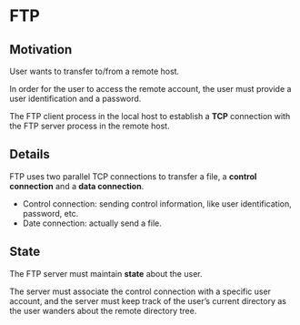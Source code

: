 # FTP

## Motivation
User wants to transfer to/from a remote host.

In order for the user to access the remote account, the user must provide a user identification and a password.

The FTP client process in the local host to establish a **TCP** connection with the FTP server process in the remote host.

## Details
FTP uses two parallel TCP connections to transfer a file, a **control connection** and a **data connection**.
- Control connection: sending control information, like user identification, password, etc.
- Date connection: actually send a file.

## State
The FTP server must maintain **state** about the user.

The server must associate the control connection with a specific user account, 
and the server must keep track of the user’s current directory as the user wanders about the remote directory tree.
